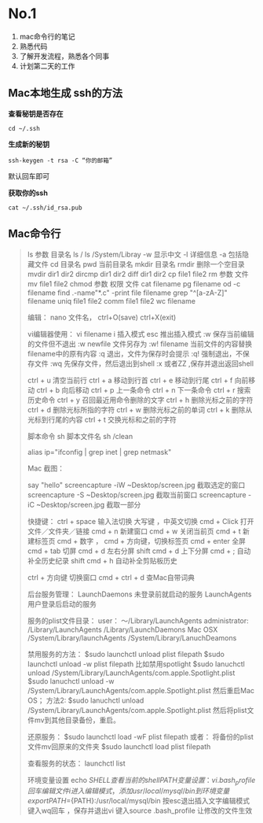 # No.1

1. mac命令行的笔记
2. 熟悉代码
3. 了解开发流程，熟悉各个同事
4. 计划第二天的工作



## Mac本地生成 ssh的方法

**查看秘钥是否存在**

```
cd ~/.ssh
```

**生成新的秘钥**

```
ssh-keygen -t rsa -C “你的邮箱”
```

默认回车即可

**获取你的ssh**

```
cat ~/.ssh/id_rsa.pub
```



## Mac命令行

> ls 参数 目录名
> ls /
> ls /System/Libray
> -w 显示中文 -l 详细信息 -a 包括隐藏文件
> cd 目录名
> pwd 当前目录名
> mkdir 目录名
> rmdir 删除一个空目录
> mvdir dir1 dir2
> dircmp dir1 dir2
> diff dir1 dir2
> cp file1 file2
> rm 参数 文件
> mv file1 file2
> chmod 参数 权限 文件
> cat filename
> pg filename
> od -c filename
> find .-name"*.c" -print
> file filename
> grep "^[a-zA-Z]" filename
> uniq file1 file2
> comm file1 file2
> wc filename
>
>  
>
> 编辑：
> nano 文件名， ctrl+O(save) ctrl+X(exit)
>
> vi编辑器使用：
> vi filename
> i 插入模式
> esc 推出插入模式
> :w 保存当前编辑的文件但不退出
> :w newfile 文件另存为
> :w! filename 当前文件的内容替换filename中的原有内容
> :q 退出，文件为保存时会提示
> :q! 强制退出，不保存文件
> :wq 先保存文件，然后退出到shell
> :x 或者ZZ ,保存并退出返回shell
>
> ctrl + u 清空当前行
> ctrl + a 移动到行首
> ctrl + e 移动到行尾
> ctrl + f 向前移动
> ctrl + b 向后移动
> ctrl + p 上一条命令
> ctrl + n 下一条命令
> ctrl + r 搜索历史命令
> ctrl + y 召回最近用命令删除的文字
> ctrl + h 删除光标之前的字符
> ctrl + d 删除光标所指的字符
> ctrl + w 删除光标之前的单词
> ctrl + k 删除从光标到行尾的内容
> ctrl + t 交换光标和之前的字符
>
>  
>
> 
> 脚本命令
> sh 脚本文件名
> sh /clean
>
> alias ip="ifconfig | grep inet | grep netmask"
>
> Mac
> 截图：
>
> say "hello"
> screencapture -iW ~Desktop/screen.jpg 截取选定的窗口
> screencapture -S ~Desktop/screen.jpg 截取当前窗口
> screencapture -iC ~Desktop/screen.jpg 截取一部分
>
> 快捷键：
> ctrl + space 输入法切换
> 大写键 ，中英文切换
> cmd + Click 打开文件／文件夹／链接
> cmd + n 新建窗口
> cmd + w 关闭当前页
> cmd + t 新建标签页
> cmd + 数字 ， cmd + 方向键，切换标签页
> cmd + enter 全屏
> cmd + tab 切屏
> cmd + d 左右分屏
> shift cmd + d 上下分屏
> cmd + ; 自动补全历史纪录
> shift cmd + h 自动补全剪贴板历史
>
> ctrl + 方向键 切换窗口
> cmd + ctrl + d 查Mac自带词典
>
> 
> 后台服务管理：
> LaunchDaemons 未登录前就启动的服务
> LaunchAgents 用户登录后启动的服务
>
> 服务的plist文件目录：
> user：
> ～/Library/LaunchAgents
> administrator:
> /Library/LaunchAgents
> /Library/LaunchDaemons
> Mac OSX
> /System/Library/launchAgents
> /System/Library/LanuchDeamons
>
> 禁用服务的方法：
> $sudo launchctl unload plist filepath
> $sudo launchctl unload -w plist filepath
> 比如禁用spotlight
> $sudo lanuchctl unload /System/Library/LaunchAgents/com.apple.Spotlight.plist
> $sudo lanuchctl unload -w /System/Library/LaunchAgents/com.apple.Spotlight.plist
> 然后重启Mac OS；
> 方法2:
> $sudo lanuchctl unload /System/Library/LaunchAgents/com.apple.Spotlight.plist
> 然后将plist文件mv到其他目录备份，重启。
>
> 还原服务：
> $sudo launchctl load -wF plist filepath
> 或者：
> 将备份的plist文件mv回原来的文件夹
> $sudo launchctl load plist filepath
>
> 查看服务的状态：
> launchctl list
>
> 环境变量设置
> echo $SHELL 查看当前的shell
> PATH变量设置：
> vi .bash_profile 回车 编辑文件
> i进入编辑模式，添加usr/local/mysql/bin到环境变量
> export PATH=${PATH}:/usr/local/mysql/bin
> 按esc退出插入文字编辑模式
> 键入wq回车 ，保存并退出vi
> 键入source .bash_profile 让修改的文件生效

